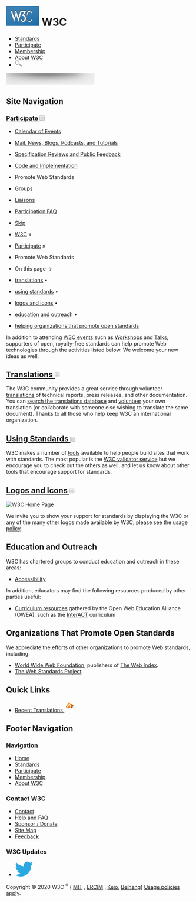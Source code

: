 # [<img src="/2008/site/images/logo-w3c-mobile-lg" alt="W3C" width="90" height="53" />](/) <span class="alt-logo">W3C</span>

- [Standards](/standards/)
- [Participate](/participate/)
- [Membership](/Consortium/membership)
- [About W3C](/Consortium/)
- <img src="/2008/site/images/search-button" alt="Search" class="submit" width="21" height="17" />

<img src="/2008/site/images/logo-shadow" height="32" />

## Site Navigation

### <span class="ribbon">[Participate <img src="/2008/site/images/header-link" alt="Header link" class="header-link" width="13" height="13" />](/participate/ "Up to Participate")</span>

- [Calendar of Events](/participate/eventscal.html)
- [Mail, News, Blogs, Podcasts, and Tutorials](/participate/discussion.html)
- [Specification Reviews and Public Feedback](/participate/review.html)
- [Code and Implementation](/participate/implementation.html)
- <span class="current">Promote Web Standards</span>
- [Groups](/Consortium/activities.html)
- [Liaisons](/2001/11/StdLiaison.html)
- [Participation FAQ](/participate/faq.html)

- [Skip](#w3c_content_body "Skip to content (e.g., when browsing via audio)")
- [W3C](/) <span class="cr">»</span>
- [Participate](/participate/) <span class="cr">»</span>
- Promote Web Standards

- On this page →
- [translations](#translations)<span class="bullet"> • </span>
- [using standards](#use)<span class="bullet"> • </span>
- [logos and icons](#logos)<span class="bullet"> • </span>
- [education and outreach](#education)<span class="bullet"> • </span>
- [helping organizations that promote open standards](#orgs)

In addition to attending [W3C events](eventscal) such as [Workshops](/2003/08/Workshops/) and [Talks](/Talks/), supporters of open, royalty-free standards can help promote Web technologies through the activities listed below. We welcome your new ideas as well.

## [Translations <img src="/2008/site/images/header-link" alt="Header link" class="header-link" width="13" height="13" />](/Consortium/Translation/)

The W3C community provides a great service through volunteer [translations](/Consortium/Translation/) of technical reports, press releases, and other documentation. You can [search the translations database](/2005/11/Translations/TranslationSearch.html) and [volunteer](/Consortium/Translation/#volunteer) your own translation (or collaborate with someone else wishing to translate the same document). Thanks to all those who help keep W3C an international organization.

## [Using Standards <img src="/2008/site/images/header-link" alt="Header link" class="header-link" width="13" height="13" />](/QA/Tools/)

W3C makes a number of [tools](/QA/Tools) available to help people build sites that work with standards. The most popular is the [W3C validator service](http://validator.w3.org/) but we encourage you to check out the others as well, and let us know about other tools that encourage support for standards.

## [Logos and Icons <img src="/2008/site/images/header-link" alt="Header link" class="header-link" width="13" height="13" />](/Consortium/Legal/logo-usage-20000308)

![W3C Home Page](http://www.w3.org/Icons/WWW/w3c_home_nb)

We invite you to show your support for standards by displaying the W3C or any of the many other logos made available by W3C; please see the [usage policy](/Consortium/Legal/logo-usage-20000308).

## Education and Outreach

W3C has chartered groups to conduct education and outreach in these areas:

- [Accessibility](/WAI/EO/)

In addition, educators may find the following resources produced by other parties useful:

- [Curriculum resources](/2005/Incubator/owea/wiki/Main_Page) gathered by the Open Web Education Alliance (OWEA), such as the [InterACT](http://interact.webstandards.org/) curriculum

## Organizations That Promote Open Standards

We appreciate the efforts of other organizations to promote Web standards, including:

- [World Wide Web Foundation](http://www.webfoundation.org/), publishers of [The Web Index](http://thewebindex.org/).
- [The Web Standards Project](http://webstandards.org/)

## Quick Links

- <a href="http://www.w3.org/2003/03/Translations/news.rss" class="feedlink" title="RSS feed for recent translations">Recent Translations <img src="/2008/site/images/icons/rss30" alt="RSS feed" width="30" height="30" /></a>

## Footer Navigation

### Navigation

- [Home](/)
- [Standards](/standards/)
- [Participate](/participate/)
- [Membership](/Consortium/membership)
- [About W3C](/Consortium/)

### Contact W3C

- [Contact](/Consortium/contact)
- [Help and FAQ](/Help/)
- [Sponsor / Donate](/Consortium/sponsor/)
- [Site Map](/Consortium/siteindex)
- [Feedback](http://lists.w3.org/Archives/Public/site-comments/)

### W3C Updates

- [<img src="/2008/site/images/Twitter_bird_logo_2012.svg" alt="Twitter" class="social-icon" height="40" />](http://twitter.com/W3C "Follow W3C on Twitter")

Copyright © 2020 W3C <sup>®</sup> ( [MIT](http://www.csail.mit.edu/) , [ERCIM](http://www.ercim.org/) , [Keio](http://www.keio.ac.jp/), [Beihang](http://ev.buaa.edu.cn/)) [Usage policies apply](/Consortium/Legal/ipr-notice).
